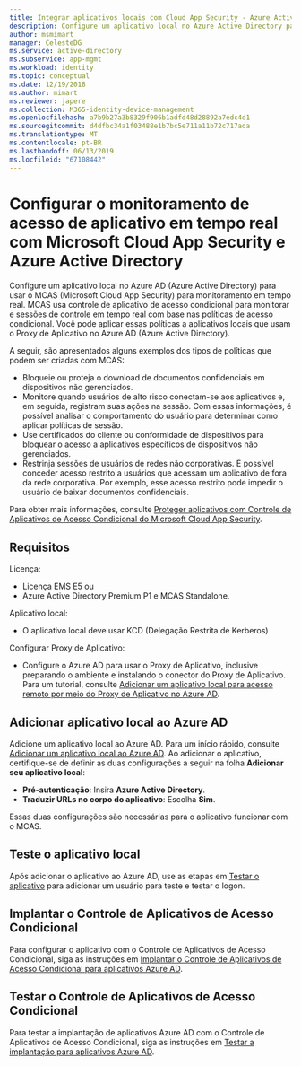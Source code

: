 ```yaml
---
title: Integrar aplicativos locais com Cloud App Security - Azure Active Directory | Microsoft Docs
description: Configure um aplicativo local no Azure Active Directory para trabalhar com MCAS (Microsoft Cloud App Security). Use o MCAS aplicativo controle de acesso condicional para monitorar e controlar sessões em tempo real com base nas políticas de acesso condicional. Você pode aplicar essas políticas a aplicativos locais que usam o Proxy de Aplicativo no Azure AD (Azure Active Directory).
author: msmimart
manager: CelesteDG
ms.service: active-directory
ms.subservice: app-mgmt
ms.workload: identity
ms.topic: conceptual
ms.date: 12/19/2018
ms.author: mimart
ms.reviewer: japere
ms.collection: M365-identity-device-management
ms.openlocfilehash: a7b9b27a3b8329f906b1adfd48d28892a7edc4d1
ms.sourcegitcommit: d4dfbc34a1f03488e1b7bc5e711a11b72c717ada
ms.translationtype: MT
ms.contentlocale: pt-BR
ms.lasthandoff: 06/13/2019
ms.locfileid: "67108442"
---
```

# <a name="configure-real-time-application-access-monitoring-with-microsoft-cloud-app-security-and-azure-active-directory"></a>Configurar o monitoramento de acesso de aplicativo em tempo real com Microsoft Cloud App Security e Azure Active Directory
Configure um aplicativo local no Azure AD (Azure Active Directory) para usar o MCAS (Microsoft Cloud App Security) para monitoramento em tempo real. MCAS usa controle de aplicativo de acesso condicional para monitorar e sessões de controle em tempo real com base nas políticas de acesso condicional. Você pode aplicar essas políticas a aplicativos locais que usam o Proxy de Aplicativo no Azure AD (Azure Active Directory).

A seguir, são apresentados alguns exemplos dos tipos de políticas que podem ser criadas com MCAS:

- Bloqueie ou proteja o download de documentos confidenciais em dispositivos não gerenciados.
- Monitore quando usuários de alto risco conectam-se aos aplicativos e, em seguida, registram suas ações na sessão. Com essas informações, é possível analisar o comportamento do usuário para determinar como aplicar políticas de sessão.
- Use certificados do cliente ou conformidade de dispositivos para bloquear o acesso a aplicativos específicos de dispositivos não gerenciados.
- Restrinja sessões de usuários de redes não corporativas. É possível conceder acesso restrito a usuários que acessam um aplicativo de fora da rede corporativa. Por exemplo, esse acesso restrito pode impedir o usuário de baixar documentos confidenciais.

Para obter mais informações, consulte [Proteger aplicativos com Controle de Aplicativos de Acesso Condicional do Microsoft Cloud App Security](/cloud-app-security/proxy-intro-aad).

## <a name="requirements"></a>Requisitos

Licença:

- Licença EMS E5 ou 
- Azure Active Directory Premium P1 e MCAS Standalone.

Aplicativo local:

- O aplicativo local deve usar KCD (Delegação Restrita de Kerberos)

Configurar Proxy de Aplicativo:

- Configure o Azure AD para usar o Proxy de Aplicativo, inclusive preparando o ambiente e instalando o conector do Proxy de Aplicativo. Para um tutorial, consulte [Adicionar um aplicativo local para acesso remoto por meio do Proxy de Aplicativo no Azure AD](application-proxy-add-on-premises-application.md). 

## <a name="add-on-premises-application-to-azure-ad"></a>Adicionar aplicativo local ao Azure AD

Adicione um aplicativo local ao Azure AD. Para um início rápido, consulte [Adicionar um aplicativo local ao Azure AD](application-proxy-add-on-premises-application.md#add-an-on-premises-app-to-azure-ad). Ao adicionar o aplicativo, certifique-se de definir as duas configurações a seguir na folha **Adicionar seu aplicativo local**:

- **Pré-autenticação**: Insira **Azure Active Directory**.
- **Traduzir URLs no corpo do aplicativo**: Escolha **Sim**.

Essas duas configurações são necessárias para o aplicativo funcionar com o MCAS.

## <a name="test-the-on-premises-application"></a>Teste o aplicativo local

Após adicionar o aplicativo ao Azure AD, use as etapas em [Testar o aplicativo](application-proxy-add-on-premises-application.md#test-the-application) para adicionar um usuário para teste e testar o logon. 

## <a name="deploy-conditional-access-app-control"></a>Implantar o Controle de Aplicativos de Acesso Condicional

Para configurar o aplicativo com o Controle de Aplicativos de Acesso Condicional, siga as instruções em [Implantar o Controle de Aplicativos de Acesso Condicional para aplicativos Azure AD](/cloud-app-security/proxy-deployment-aad).


## <a name="test-conditional-access-app-control"></a>Testar o Controle de Aplicativos de Acesso Condicional

Para testar a implantação de aplicativos Azure AD com o Controle de Aplicativos de Acesso Condicional, siga as instruções em [Testar a implantação para aplicativos Azure AD](/cloud-app-security/proxy-deployment-aad).






